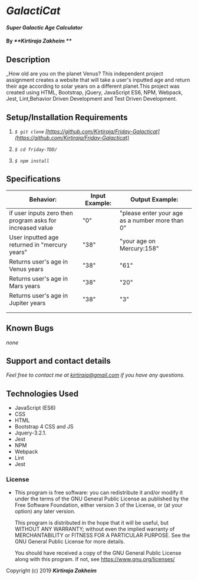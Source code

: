 # _GalactiCat_

#### _Super Galactic Age Calculator_

#### By _**Kirtiraja Zakheim **_

## Description

_How old are you on the planet Venus? This independent project assignment creates a website that will take a user's inputted age and return their age according to solar years on a different planet.This project was created using HTML, Bootstrap, jQuery, JavaScript ES6, NPM, Webpack, Jest, Lint,Behavior Driven Development and Test Driven Development.

## Setup/Installation Requirements
1. _`$ git clone` [https://github.com/Kirtiraja/Friday-Galacticat](https://github.com/Kirtiraja/Friday-Galacticat)_

2. _`$ cd friday-TDD/`_

3. _`$ npm install`_

<!-- * Click <a href="https://kirtiraja.github.io/Friday-Galacticat"> HERE </a>to see website. -->

## Specifications

| Behavior: | Input Example: | Output Example: |
| - | - | - |
|if user inputs zero then program asks for increased value|"0"|"please enter your age as a number more than 0"|
|User inputted age returned in "mercury years"|"38"|"your age on Mercury:158"|
|Returns user's age in Venus years|"38"|"61"
|Returns user's age in Mars years|"38"|"20"|
|Returns user's age in Jupiter years|"38"|"3"|
||||
||||


## Known Bugs

_none_

## Support and contact details

_Feel free to contact me at kirtiraja@gmail.com if you have any questions._

## Technologies Used
* JavaScript (ES6)
* CSS
* HTML
* Bootstrap 4 CSS and JS
* Jquery-3.2.1.
* Jest
* NPM
* Webpack
* Lint
* Jest


### License

* This program is free software: you can redistribute it and/or modify
    it under the terms of the GNU General Public License as published by
    the Free Software Foundation, either version 3 of the License, or
    (at your option) any later version.

    This program is distributed in the hope that it will be useful,
    but WITHOUT ANY WARRANTY; without even the implied warranty of
    MERCHANTABILITY or FITNESS FOR A PARTICULAR PURPOSE.  See the
    GNU General Public License for more details.

    You should have received a copy of the GNU General Public License
    along with this program.  If not, see <https://www.gnu.org/licenses/>

Copyright (c) 2019 **_Kirtiraja Zakheim_**
